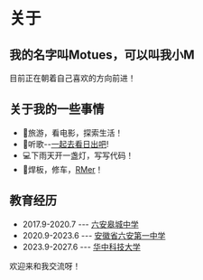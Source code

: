 <!-- ::github{repo="motues/motues.github.io"} -->

# 关于

## 我的名字叫Motues，可以叫我小M

目前正在朝着自己喜欢的方向前进！

## 关于我的一些事情

- 🌈旅游，看电影，探索生活！
- 🌸听歌--[一起去看日出吧](https://music.163.com/#/mv?id=14719419)!
- 💻下雨天开一盏灯，写写代码！
- 🤖焊板，修车，[RMer](https://www.robomaster.com/)！
  
## 教育经历
- 2017.9-2020.7 --- [六安皋城中学](http://www.lagczx.com/)
- 2020.9-2023.6 --- [安徽省六安第一中学](http://www.layz.net/)
- 2023.9-2027.6 --- [华中科技大学](https://www.hust.edu.cn/)

欢迎来和我交流呀！

